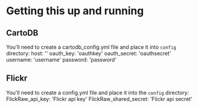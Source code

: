# Getting this up and running

## CartoDB

You'll need to create a cartodb_config.yml file and place it into `config` directory:
  host: '<your cartodb host>'
  oauth_key: 'oauthkey'
  oauth_secret: 'oauthsecret'
  username: 'username'
  password: 'password'
  
  
## Flickr

You'll need to create a config.yml file and place it into the `config` directory:
 FlickRaw_api_key: 'Flickr api key'
 FlickRaw_shared_secret: 'Flickr api secret'